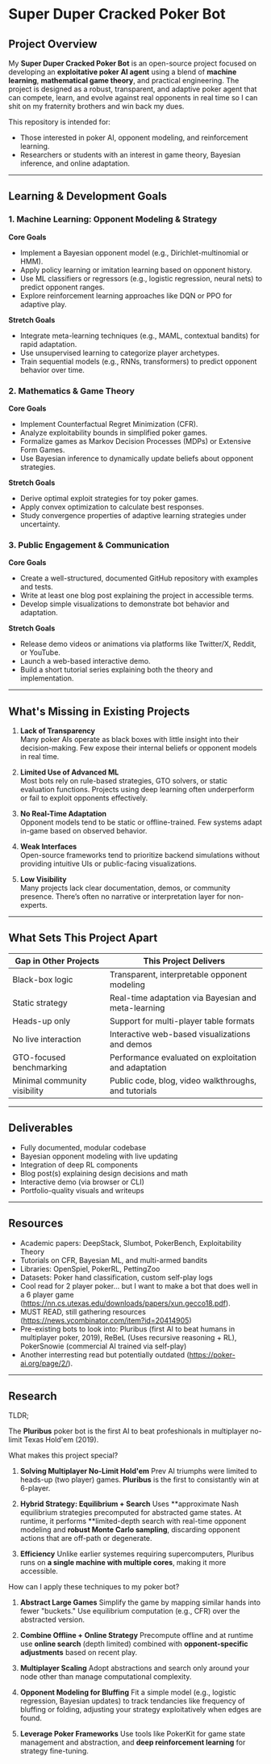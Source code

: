 # Super Duper Cracked Poker Bot

## Project Overview

My **Super Duper Cracked Poker Bot** is an open-source project focused on developing an **exploitative poker AI agent** using a blend of **machine learning**, **mathematical game theory**, and practical engineering. The project is designed as a robust, transparent, and adaptive poker agent that can compete, learn, and evolve against real opponents in real time so I can shit on my fraternity brothers and win back my dues.

This repository is intended for:
- Those interested in poker AI, opponent modeling, and reinforcement learning.
- Researchers or students with an interest in game theory, Bayesian inference, and online adaptation.

---

## Learning & Development Goals

### 1. Machine Learning: Opponent Modeling & Strategy

**Core Goals**
- Implement a Bayesian opponent model (e.g., Dirichlet-multinomial or HMM).
- Apply policy learning or imitation learning based on opponent history.
- Use ML classifiers or regressors (e.g., logistic regression, neural nets) to predict opponent ranges.
- Explore reinforcement learning approaches like DQN or PPO for adaptive play.

**Stretch Goals**
- Integrate meta-learning techniques (e.g., MAML, contextual bandits) for rapid adaptation.
- Use unsupervised learning to categorize player archetypes.
- Train sequential models (e.g., RNNs, transformers) to predict opponent behavior over time.

### 2. Mathematics & Game Theory

**Core Goals**
- Implement Counterfactual Regret Minimization (CFR).
- Analyze exploitability bounds in simplified poker games.
- Formalize games as Markov Decision Processes (MDPs) or Extensive Form Games.
- Use Bayesian inference to dynamically update beliefs about opponent strategies.

**Stretch Goals**
- Derive optimal exploit strategies for toy poker games.
- Apply convex optimization to calculate best responses.
- Study convergence properties of adaptive learning strategies under uncertainty.

### 3. Public Engagement & Communication

**Core Goals**
- Create a well-structured, documented GitHub repository with examples and tests.
- Write at least one blog post explaining the project in accessible terms.
- Develop simple visualizations to demonstrate bot behavior and adaptation.

**Stretch Goals**
- Release demo videos or animations via platforms like Twitter/X, Reddit, or YouTube.
- Launch a web-based interactive demo.
- Build a short tutorial series explaining both the theory and implementation.

---

## What's Missing in Existing Projects

1. **Lack of Transparency**  
   Many poker AIs operate as black boxes with little insight into their decision-making. Few expose their internal beliefs or opponent models in real time.

2. **Limited Use of Advanced ML**  
   Most bots rely on rule-based strategies, GTO solvers, or static evaluation functions. Projects using deep learning often underperform or fail to exploit opponents effectively.

3. **No Real-Time Adaptation**  
   Opponent models tend to be static or offline-trained. Few systems adapt in-game based on observed behavior.

4. **Weak Interfaces**  
   Open-source frameworks tend to prioritize backend simulations without providing intuitive UIs or public-facing visualizations.

5. **Low Visibility**  
   Many projects lack clear documentation, demos, or community presence. There’s often no narrative or interpretation layer for non-experts.

---

## What Sets This Project Apart

| Gap in Other Projects                           | This Project Delivers                                  |
|-------------------------------------------------|--------------------------------------------------------|
| Black-box logic                                 | Transparent, interpretable opponent modeling           |
| Static strategy                                 | Real-time adaptation via Bayesian and meta-learning    |
| Heads-up only                                   | Support for multi-player table formats                 |
| No live interaction                             | Interactive web-based visualizations and demos         |
| GTO-focused benchmarking                        | Performance evaluated on exploitation and adaptation   |
| Minimal community visibility                    | Public code, blog, video walkthroughs, and tutorials   |

---

## Deliverables

- Fully documented, modular codebase
- Bayesian opponent modeling with live updating
- Integration of deep RL components
- Blog post(s) explaining design decisions and math
- Interactive demo (via browser or CLI)
- Portfolio-quality visuals and writeups

---

## Resources

- Academic papers: DeepStack, Slumbot, PokerBench, Exploitability Theory
- Tutorials on CFR, Bayesian ML, and multi-armed bandits
- Libraries: OpenSpiel, PokerRL, PettingZoo
- Datasets: Poker hand classification, custom self-play logs
- Cool read for 2 player poker... but I want to make a bot that does well in a 6 player game (https://nn.cs.utexas.edu/downloads/papers/xun.gecco18.pdf).
- MUST READ, still gathering resources (https://news.ycombinator.com/item?id=20414905)
- Pre-existing bots to look into: Pluribus (first AI to beat humans in multiplayer poker, 2019), ReBeL (Uses recursive reasoning + RL), PokerSnowie (commercial AI trained via self-play)
- Another interresting read but potentially outdated (https://poker-ai.org/page/2/).

--- 

## Research

TLDR;

The **Pluribus** poker bot is the first AI to beat profeshionals in multiplayer no-limit Texas Hold'em (2019).

What makes this project special?

1. **Solving Multiplayer No-Limit Hold'em**
  Prev AI triumphs were limited to heads-up (two player) games. **Pluribus** is the first to consistantly win at 6-player.

2. **Hybrid Strategy: Equilibrium + Search**
   Uses **approximate Nash equilibrium strategies precomputed for abstracted game states. At runtime, it performs **limited-depth search with real-time opponent modeling and **robust Monte Carlo sampling**, discarding opponent actions that are off-path or degenerate.

3. **Efficiency**
   Unlike earlier systemes requiring supercomputers, Pluribus runs on **a single machine with multiple cores**, making it more accessible.

How can I apply these techniques to my poker bot?

1. **Abstract Large Games**
   Simplify the game by mapping similar hands into fewer "buckets." Use equilibrium computation (e.g., CFR) over the abstracted version.
   
2. **Combine Offline + Online Strategy**
   Precompute offline and at runtime use **online search** (depth limited) combined with **opponent-specific adjustments** based on recent play.
   
3. **Multiplayer Scaling**
   Adopt abstractions and search only around your node other than manage computational complexity.
   
4. **Opponent Modeling for Bluffing**
   Fit a simple model (e.g., logistic regression, Bayesian updates) to track tendancies like frequency of bluffing or folding, adjusting your strategy exploitatively when edges are found.
   
5. **Leverage Poker Frameworks**
    Use tools like PokerKit for game state management and abstraction, and **deep reinforcement learning** for strategy fine-tuning.
